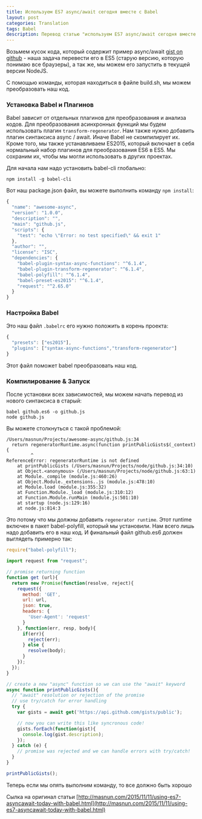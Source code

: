 ```yaml
---
title: Используем ES7 async/await сегодня вместе с Babel
layout: post
categories: Translation
tags: Babel
description: Перевод статью "используем ES7 async/await сегодня вместе с Babel"
---
```


Возьмем кусок кода, который содержит пример async/await
[gist on github](https://gist.github.com/patrickarlt/8c56a789e5f185eb9722) - наша задача перевести его в ES5 (старую версию, которую понимаю все браузеры),
а так же, мы можем его запустить в текущей версии NodeJS.

С помощью команды, которая находиться в файле build.sh, мы можем преобразовать наш код.


### Установка Babel и Плагинов

Babel зависит от отдельных плагинов для преобразования и анализа кодов. Для
преобразования асинхронных функций мы будем использовать плагин `transform-regenerator`.
Нам также нужно добавить плагин синтаксиса async / await.
Иначе Babel не скомпилирует их. Кроме того, мы также устанавливаем
ES2015, который включает в себя нормальный набор плагинов для преобразования ES6 в ES5.
Мы сохраним их, чтобы мы могли использовать в других проектах.

Для начала нам надо установить babel-cli глобально:

```shell
npm install -g babel-cli
```

Вот наш package.json файл, вы можете выполнить команду `npm install`:

```javascript
{
  "name": "awesome-async",
  "version": "1.0.0",
  "description": "",
  "main": "github.js",
  "scripts": {
    "test": "echo \"Error: no test specified\" && exit 1"
  },
  "author": "",
  "license": "ISC",
  "dependencies": {
    "babel-plugin-syntax-async-functions": "^6.1.4",
    "babel-plugin-transform-regenerator": "^6.1.4",
    "babel-polyfill": "^6.1.4",
    "babel-preset-es2015": "^6.1.4",
    "request": "^2.65.0"
  }
}
```

### Настройка Babel

Это наш файл `.babelrc` его нужно положить в корень проекта:

```javascript
{
  "presets": ["es2015"],
  "plugins": ["syntax-async-functions","transform-regenerator"]
}
```

Этот файл поможет babel преобразовать наш код.

### Компилирование & Запуск

После установки всех зависимостей, мы можем начать перевод из нового синтаксиса в
старый:

```shell
babel github.es6 -o github.js
node github.js
```

Вы можете столкнуться с такой проблемой:

```
/Users/masnun/Projects/awesome-async/github.js:34
  return regeneratorRuntime.async(function printPublicGists$(_context) {
         ^
ReferenceError: regeneratorRuntime is not defined
    at printPublicGists (/Users/masnun/Projects/node/github.js:34:10)
    at Object.<anonymous> (/Users/masnun/Projects/node/github.js:63:1)
    at Module._compile (module.js:460:26)
    at Object.Module._extensions..js (module.js:478:10)
    at Module.load (module.js:355:32)
    at Function.Module._load (module.js:310:12)
    at Function.Module.runMain (module.js:501:10)
    at startup (node.js:129:16)
    at node.js:814:3
```

Это потому что мы должны добавить `regenerator runtime`. Этот runtime включен в
пакет babel-polyfill, который мы установили. Нам всего лишь надо добавить его в наш
код. И финальный файл github.es6 должен выглядеть примерно так:

```javascript
require("babel-polyfill");

import request from "request";

// promise returning function
function get (url){
  return new Promise(function(resolve, reject){
    request({
      method: 'GET',
      url: url,
      json: true,
      headers: {
        'User-Agent': 'request'
      }
    }, function(err, resp, body){
      if(err){
        reject(err);
      } else {
        resolve(body);
      }
    });
  });
}

// create a new "async" function so we can use the "await" keyword
async function printPublicGists(){
  // "await" resolution or rejection of the promise
  // use try/catch for error handling
  try {
    var gists = await get('https://api.github.com/gists/public');

    // now you can write this like syncronous code!
    gists.forEach(function(gist){
      console.log(gist.description);
    });
  } catch (e) {
    // promise was rejected and we can handle errors with try/catch!
  }
}

printPublicGists();
```

Теперь если мы опять выполним команду, то все должно быть хорошо

Сылка на оригинал статьи
[http://masnun.com/2015/11/11/using-es7-asyncawait-today-with-babel.html](http://masnun.com/2015/11/11/using-es7-asyncawait-today-with-babel.html)
